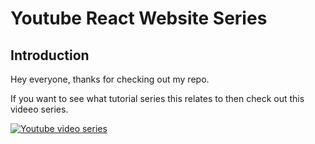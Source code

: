 # Youtube React Website Series

## Introduction

Hey everyone, thanks for checking out my repo.

If you want to see what tutorial series this relates to then check out this videeo series.

[![Youtube video series](/media/Thumbnail.png)](https://www.youtube.com/watch?v=GdHQt8oFMsA&list=PLKvQZ5ahnOLR4Z1WqoVhcUXQX7hQNW1Wz)

